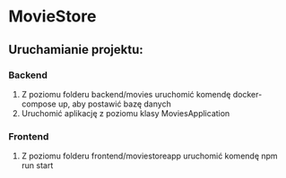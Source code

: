 # MovieStore
## Uruchamianie projektu:
### Backend
1. Z poziomu folderu backend/movies uruchomić komendę docker-compose up, aby postawić bazę danych
2. Uruchomić aplikację z poziomu klasy MoviesApplication
### Frontend
1. Z poziomu folderu frontend/moviestoreapp uruchomić komendę npm run start
